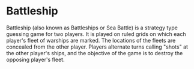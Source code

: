 # Battleship

Battleship (also known as Battleships or Sea Battle) is a strategy type guessing game for two players. It is played on ruled grids on which each player's fleet of warships are marked. The locations of the fleets are concealed from the other player. Players alternate turns calling "shots" at the other player's ships, and the objective of the game is to destroy the opposing player's fleet.
